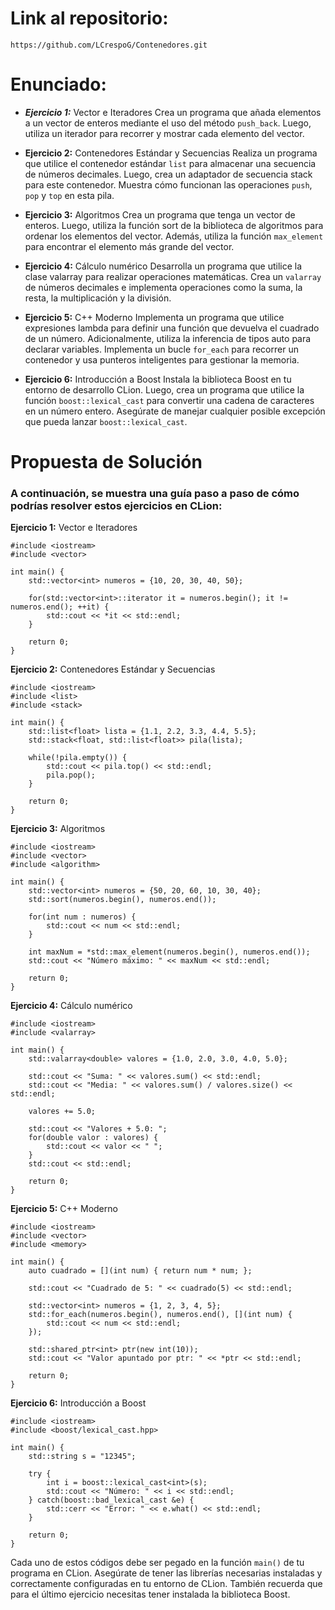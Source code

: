 # Link al repositorio:
````
https://github.com/LCrespoG/Contenedores.git
````

# Enunciado:

- _**Ejercicio 1:**_ Vector e Iteradores Crea un programa que añada elementos a un vector de enteros mediante el uso del método `push_back`. Luego, utiliza un iterador para recorrer y mostrar cada elemento del vector.

- **Ejercicio 2:** Contenedores Estándar y Secuencias Realiza un programa que utilice el contenedor estándar `list` para almacenar una secuencia de números decimales. Luego, crea un adaptador de secuencia stack para este contenedor. Muestra cómo funcionan las operaciones `push`, `pop` y `top` en esta pila.

- **Ejercicio 3:** Algoritmos Crea un programa que tenga un vector de enteros. Luego, utiliza la función sort de la biblioteca de algoritmos para ordenar los elementos del vector. Además, utiliza la función `max_element` para encontrar el elemento más grande del vector.

- **Ejercicio 4:** Cálculo numérico Desarrolla un programa que utilice la clase valarray para realizar operaciones matemáticas. Crea un `valarray` de números decimales e implementa operaciones como la suma, la resta, la multiplicación y la división.

- **Ejercicio 5:** C++ Moderno Implementa un programa que utilice expresiones lambda para definir una función que devuelva el cuadrado de un número. Adicionalmente, utiliza la inferencia de tipos auto para declarar variables. Implementa un bucle `for_each` para recorrer un contenedor y usa punteros inteligentes para gestionar la memoria.

- **Ejercicio 6:** Introducción a Boost Instala la biblioteca Boost en tu entorno de desarrollo CLion. Luego, crea un programa que utilice la función `boost::lexical_cast` para convertir una cadena de caracteres en un número entero. Asegúrate de manejar cualquier posible excepción que pueda lanzar `boost::lexical_cast`.

# Propuesta de Solución
### A continuación, se muestra una guía paso a paso de cómo podrías resolver estos ejercicios en CLion:

**Ejercicio 1:** Vector e Iteradores
````
#include <iostream>
#include <vector>

int main() {
    std::vector<int> numeros = {10, 20, 30, 40, 50};

    for(std::vector<int>::iterator it = numeros.begin(); it != numeros.end(); ++it) {
        std::cout << *it << std::endl;
    }

    return 0;
}
````
**Ejercicio 2:** Contenedores Estándar y Secuencias
````
#include <iostream>
#include <list>
#include <stack>

int main() {
    std::list<float> lista = {1.1, 2.2, 3.3, 4.4, 5.5};
    std::stack<float, std::list<float>> pila(lista);

    while(!pila.empty()) {
        std::cout << pila.top() << std::endl;
        pila.pop();
    }

    return 0;
}
````
**Ejercicio 3:** Algoritmos
````
#include <iostream>
#include <vector>
#include <algorithm>

int main() {
    std::vector<int> numeros = {50, 20, 60, 10, 30, 40};
    std::sort(numeros.begin(), numeros.end());

    for(int num : numeros) {
        std::cout << num << std::endl;
    }

    int maxNum = *std::max_element(numeros.begin(), numeros.end());
    std::cout << "Número máximo: " << maxNum << std::endl;

    return 0;
}
````
**Ejercicio 4:** Cálculo numérico
````
#include <iostream>
#include <valarray>

int main() {
    std::valarray<double> valores = {1.0, 2.0, 3.0, 4.0, 5.0};

    std::cout << "Suma: " << valores.sum() << std::endl;
    std::cout << "Media: " << valores.sum() / valores.size() << std::endl;

    valores += 5.0;

    std::cout << "Valores + 5.0: ";
    for(double valor : valores) {
        std::cout << valor << " ";
    }
    std::cout << std::endl;

    return 0;
}
````
**Ejercicio 5:** C++ Moderno
````
#include <iostream>
#include <vector>
#include <memory>

int main() {
    auto cuadrado = [](int num) { return num * num; };

    std::cout << "Cuadrado de 5: " << cuadrado(5) << std::endl;

    std::vector<int> numeros = {1, 2, 3, 4, 5};
    std::for_each(numeros.begin(), numeros.end(), [](int num) {
        std::cout << num << std::endl;
    });

    std::shared_ptr<int> ptr(new int(10));
    std::cout << "Valor apuntado por ptr: " << *ptr << std::endl;

    return 0;
}
````
**Ejercicio 6:** Introducción a Boost
````
#include <iostream>
#include <boost/lexical_cast.hpp>

int main() {
    std::string s = "12345";

    try {
        int i = boost::lexical_cast<int>(s);
        std::cout << "Número: " << i << std::endl;
    } catch(boost::bad_lexical_cast &e) {
        std::cerr << "Error: " << e.what() << std::endl;
    }

    return 0;
}
````
Cada uno de estos códigos debe ser pegado en la función `main()` de tu programa en CLion. Asegúrate de tener las librerías necesarias instaladas y correctamente configuradas en tu entorno de CLion. También recuerda que para el último ejercicio necesitas tener instalada la biblioteca Boost.

